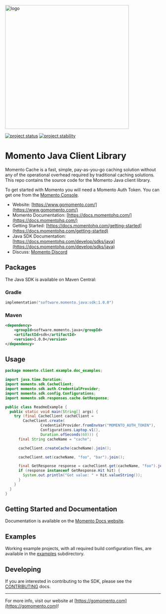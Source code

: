 <head>
  <meta name="Momento Java Client Library Documentation" content="Java client software development kit for Momento Cache">
</head>
<img src="https://docs.momentohq.com/img/logo.svg" alt="logo" width="400"/>

[![project status](https://momentohq.github.io/standards-and-practices/badges/project-status-official.svg)](https://github.com/momentohq/standards-and-practices/blob/main/docs/momento-on-github.md)
[![project stability](https://momentohq.github.io/standards-and-practices/badges/project-stability-stable.svg)](https://github.com/momentohq/standards-and-practices/blob/main/docs/momento-on-github.md)

# Momento Java Client Library

Momento Cache is a fast, simple, pay-as-you-go caching solution without any of the operational overhead
required by traditional caching solutions.  This repo contains the source code for the Momento Java client library.

To get started with Momento you will need a Momento Auth Token. You can get one from the [Momento Console](https://console.gomomento.com).

* Website: [https://www.gomomento.com/](https://www.gomomento.com/)
* Momento Documentation: [https://docs.momentohq.com/](https://docs.momentohq.com/)
* Getting Started: [https://docs.momentohq.com/getting-started](https://docs.momentohq.com/getting-started)
* Java SDK Documentation: [https://docs.momentohq.com/develop/sdks/java](https://docs.momentohq.com/develop/sdks/java)
* Discuss: [Momento Discord](https://discord.gg/3HkAKjUZGq)

## Packages

The Java SDK is available on Maven Central:

### Gradle

```kotlin
implementation("software.momento.java:sdk:1.0.0")
```

### Maven

```xml
<dependency>
    <groupId>software.momento.java</groupId>
    <artifactId>sdk</artifactId>
    <version>1.0.0</version>
</dependency>
```

## Usage

```java
package momento.client.example.doc_examples;

import java.time.Duration;
import momento.sdk.CacheClient;
import momento.sdk.auth.CredentialProvider;
import momento.sdk.config.Configurations;
import momento.sdk.responses.cache.GetResponse;

public class ReadmeExample {
  public static void main(String[] args) {
    try (final CacheClient cacheClient =
        CacheClient.create(
                CredentialProvider.fromEnvVar("MOMENTO_AUTH_TOKEN"),
                Configurations.Laptop.v1(),
                Duration.ofSeconds(60))) {
      final String cacheName = "cache";

      cacheClient.createCache(cacheName).join();

      cacheClient.set(cacheName, "foo", "bar").join();

      final GetResponse response = cacheClient.get(cacheName, "foo").join();
      if (response instanceof GetResponse.Hit hit) {
        System.out.println("Got value: " + hit.valueString());
      }
    }
  }
}

```

## Getting Started and Documentation

Documentation is available on the [Momento Docs website](https://docs.momentohq.com).

## Examples

Working example projects, with all required build configuration files, are available in the [examples](./examples) subdirectory.

## Developing

If you are interested in contributing to the SDK, please see the [CONTRIBUTING](./CONTRIBUTING.md) docs.

----------------------------------------------------------------------------------------
For more info, visit our website at [https://gomomento.com](https://gomomento.com)!
